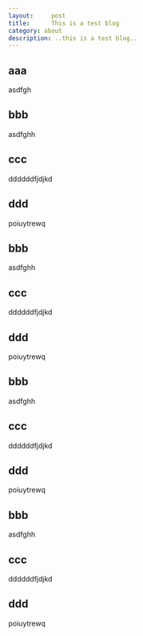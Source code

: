 ```yaml
---
layout:     post
title:      This is a test blog
category: about
description: ..this is a test blog..
---
```


## aaa
asdfgh

## bbb
asdfghh

## ccc
ddddddfjdjkd

## ddd
poiuytrewq

## bbb
asdfghh

## ccc
ddddddfjdjkd

## ddd
poiuytrewq

## bbb
asdfghh

## ccc
ddddddfjdjkd

## ddd
poiuytrewq

## bbb
asdfghh

## ccc
ddddddfjdjkd

## ddd
poiuytrewq
